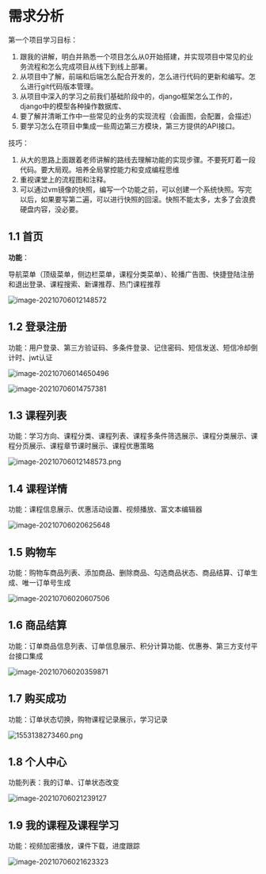 # 需求分析

第一个项目学习目标：

1. 跟我的讲解，明白并熟悉一个项目怎么从0开始搭建，并实现项目中常见的业务流程和怎么完成项目从线下到线上部署。
2. 从项目中了解，前端和后端怎么配合开发的，怎么进行代码的更新和编写。怎么进行git代码版本管理。
3. 从项目中深入的学习之前我们基础阶段中的，django框架怎么工作的，django中的模型各种操作数据库、
4. 要了解并清晰工作中一些常见的业务的实现流程（会画图，会配置，会描述）
5. 要学习怎么在项目中集成一些周边第三方模块，第三方提供的API接口。

技巧：

1. 从大的思路上面跟着老师讲解的路线去理解功能的实现步骤。不要死盯着一段代码。要大局观。培养全局掌控能力和变成编程思维
2. 重视课堂上的流程图和注释。
3. 可以通过vm镜像的快照，编写一个功能之前，可以创建一个系统快照。写完以后，如果要写第二遍，可以进行快照的回滚。快照不能太多，太多了会浪费硬盘内容，没必要。

## 1.1 首页

**功能**：

导航菜单（顶级菜单，侧边栏菜单，课程分类菜单）、轮播广告图、快捷登陆注册和退出登录、课程搜索、新课推荐、热门课程推荐

![image-20210706012148572](1%E9%9C%80%E6%B1%82%E5%88%86%E6%9E%90.assets/image-20210706012148572.png)



## 1.2 登录注册

功能：用户登录、第三方验证码、多条件登录、记住密码、短信发送、短信冷却倒计时、jwt认证

![image-20210706014650496](1%E9%9C%80%E6%B1%82%E5%88%86%E6%9E%90.assets/image-20210706014650496.png)

![image-20210706014757381](1%E9%9C%80%E6%B1%82%E5%88%86%E6%9E%90.assets/image-20210706014757381.png)



## 1.3 课程列表

功能：学习方向、课程分类、课程列表、课程多条件筛选展示、课程分类展示、课程分页展示、课程章节课时展示、课程优惠策略

![image-20210706012148573.png](1%E9%9C%80%E6%B1%82%E5%88%86%E6%9E%90.assets/image-20210706012148573.png)



## 1.4 课程详情

功能：课程信息展示、优惠活动设置、视频播放、富文本编辑器

![image-20210706020625648](1%E9%9C%80%E6%B1%82%E5%88%86%E6%9E%90.assets/image-20210706020625648.png)

## 1.5 购物车

功能：购物车商品列表、添加商品、删除商品、勾选商品状态、商品结算、订单生成、唯一订单号生成

![image-20210706020607506](1%E9%9C%80%E6%B1%82%E5%88%86%E6%9E%90.assets/image-20210706020607506.png)



## 1.6 商品结算

功能：订单商品信息列表、订单信息展示、积分计算功能、优惠券、第三方支付平台接口集成

![image-20210706020359871](1%E9%9C%80%E6%B1%82%E5%88%86%E6%9E%90.assets/image-20210706020359871.png)



## 1.7 购买成功

功能：订单状态切换，购物课程记录展示，学习记录

![1553138273460.png](1%E9%9C%80%E6%B1%82%E5%88%86%E6%9E%90.assets/1553138273460.png)

## 1.8 个人中心

功能列表：我的订单、订单状态改变

![image-20210706021239127](1%E9%9C%80%E6%B1%82%E5%88%86%E6%9E%90.assets/image-20210706021239127.png)



## 1.9 我的课程及课程学习

功能：视频加密播放，课件下载，进度跟踪

![image-20210706021623323](1%E9%9C%80%E6%B1%82%E5%88%86%E6%9E%90.assets/image-20210706021623323.png)

